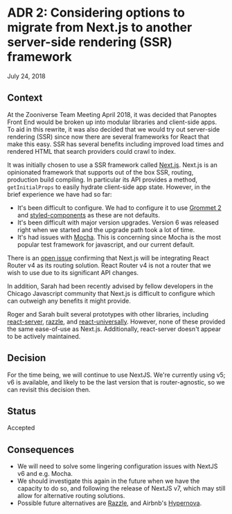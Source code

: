 # ADR 2: Considering options to migrate from Next.js to another server-side rendering (SSR) framework

July 24, 2018

## Context

At the Zooniverse Team Meeting April 2018, it was decided that Panoptes Front End would be broken up into modular libraries and client-side apps. To aid in this rewrite, it was also decided that we would try out server-side rendering (SSR) since now there are several frameworks for React that make this easy. SSR has several benefits including improved load times and rendered HTML that search providers could crawl to index.

It was initially chosen to use a SSR framework called [Next.js](https://github.com/zeit/next.js/). Next.js is an opinionated framework that supports out of the box SSR, routing, production build compiling. In particular its API provides a method, `getInitialProps` to easily hydrate client-side app state. However, in the brief experience we have had so far:

  - It's been difficult to configure. We had to configure it to use [Grommet 2](https://v2.grommet.io/) and [styled-components](https://www.styled-components.com/) as these are not defaults.
  - It's been difficult with major version upgrades. Version 6 was released right when we started and the upgrade path took a lot of time.
  - It's had issues with [Mocha](https://mochajs.org/). This is concerning since Mocha is the most popular test framework for javascript, and our current default.

There is an [open issue](https://github.com/zeit/next.js/issues/1632) confirming that Next.js will be integrating React Router v4 as its routing solution. React Router v4 is not a router that we wish to use due to its significant API changes.

In addition, Sarah had been recently advised by fellow developers in the Chicago Javascript community that Next.js is difficult to configure which can outweigh any benefits it might provide. 

Roger and Sarah built several prototypes with other libraries, including [react-server](https://react-server.io/), [razzle](https://github.com/jaredpalmer/razzle), and [react-universally](https://github.com/ctrlplusb/react-universally). However, none of these provided the same ease-of-use as Next.js. Additionally, react-server doesn't appear to be actively maintained.

## Decision

For the time being, we will continue to use NextJS. We're currently using v5; v6 is available, and likely to be the last version that is router-agnostic, so we can revisit this decision then.

## Status

Accepted

## Consequences

- We will need to solve some lingering configuration issues with NextJS v6 and e.g. Mocha.
- We should investigate this again in the future when we have the capacity to do so, and following the release of NextJS v7, which may still allow for alternative routing solutions.
- Possible future alternatives are [Razzle](https://github.com/jaredpalmer/razzle), and Airbnb's [Hypernova](https://github.com/airbnb/hypernova).
